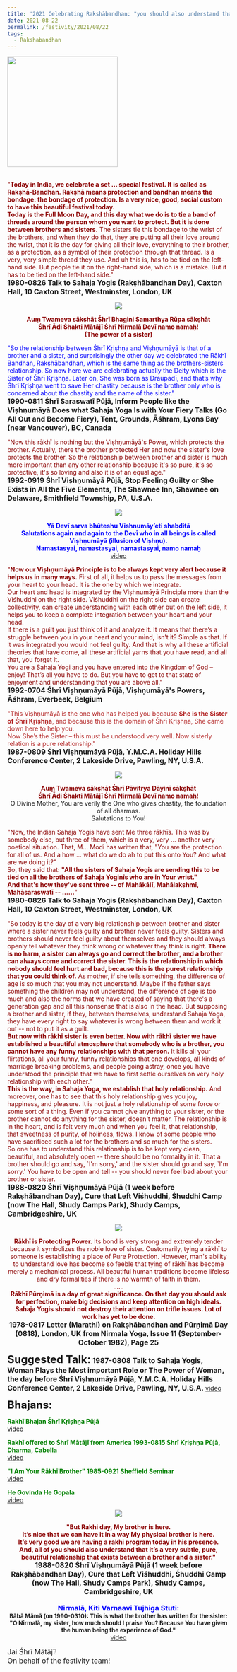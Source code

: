 ```yaml
---
title: '2021 Celebrating Rakshābandhan: "you should also understand that it&#8217;s a very subtle, pure, beautiful relationship that exists between a brother and a sister." '
date: 2021-08-22
permalink: /festivity/2021/08/22
tags:
  - Rakshabandhan
---
```


<div style="text-align: left"><img src="/images/image1.png" width="250" /></div><br>

<p>
<font color="DarkRed">"<b>Today in India, we celebrate a set ... special festival. It is called as Rakṣhā-Bandhan. Rakṣhā means protection and bandhan means the bondage: the bondage of protection. Is a very nice, good, social custom to have this beautiful festival today.<br>
Today is the Full Moon Day, and this day what we do is to tie a band of threads around the person whom you want to protect. But it is done between brothers and sisters.</b> The sisters tie this bondage to the wrist of the brothers, and when they do that, they are putting all their love around the wrist, that it is the day for giving all their love, everything to their brother, as a protection, as a symbol of their protection through that thread. Is a very, very simple thread they use. And uh this is, has to be tied on the left-hand side. But people tie it on the right-hand side, which is a mistake. But it has to be tied on the left-hand side."</font><br>
<font size="+0"><b>1980-0826 Talk to Sahaja Yogis (Rakṣhābandhan Day), Caxton Hall, 10 Caxton Street, Westminster, London, UK</b></font>
</p>

<div style="text-align: center"><img src="/images/image749.png" /></div>

<p style="color:DarkRed; text-align:center;">
<b>Auṃ Twameva sākṣhāt Śhrī Bhagini Samarthya Rūpa sākṣhāt<br>
Śhrī Ādi Śhakti Mātājī Śhrī Nirmalā Devī namo namaḥ!<br>
(The power of a sister)</b><br>
</p>

<p>
<font color="blue">"So the relationship between Śhrī Kṛiṣhṇa and Viṣhṇumāyā is that of a brother and a sister, and surprisingly the other day we celebrated the Rākhī Bandhan, Rakṣhābandhan, which is the same thing as the brothers-sisters relationship. So now here we are celebrating actually the Deity which is the Sister of Śhrī Kṛiṣhṇa. Later on, She was born as Draupadī, and that’s why Śhrī Kṛiṣhṇa went to save Her chastity because is the brother only who is concerned about the chastity and the name of the sister."</font><br>
<font size="+0"><b>1990-0811 Śhrī Saraswatī Pūjā, Inform People like the Viṣhṇumāyā Does what Sahaja Yoga Is with Your Fiery Talks (Go All Out and Become Fiery), Tent, Grounds, Āśhram, Lyons Bay (near Vancouver), BC, Canada</b></font>
</p>

<p>
<font color="DarkRed">"Now this rākhī is nothing but the Viṣhṇumāyā's Power, which protects the brother. Actually, there the brother protected Her and now the sister's love protects the brother. So the relationship between brother and sister is much more important than any other relationship because it's so pure, it's so protective, it's so loving and also it is of an equal age."</font><br>
<font size="+0"><b>1992-0919 Śhrī Viṣhṇumāyā Pūjā, Stop Feeling Guilty or She Exists in All the Five Elements, The Shawnee Inn, Shawnee on Delaware, Smithfield Township, PA, U.S.A.</b></font>
</p>

<div style="text-align: center"><img src="/images/image750.png" /></div>

<p style="color:blue; text-align:center;">
<b>Yā Devī sarva bhūteshu Vishnumāy’eti shabditā<br>
Salutations again and again to the Devī who in all beings is called Viṣhṇumāyā (illusion of Viṣhṇu).<br>
Namastasyai, namastasyai, namastasyai, namo namaḥ</b><br>
<a href="https://www.youtube.com/watch?v=L1wSDCxZKS0&index=15&list=PLC8554007A2C98EA0">video</a>
</p>

<p>
<font color="DarkRed">"<b>Now our Viṣhṇumāyā Principle is to be always kept very alert because it helps us in many ways.</b> First of all, it helps us to pass the messages from your heart to your head. It is the one by which we integrate.<br>
Our heart and head is integrated by the Viṣhṇumāyā Principle more than the Viśhuddhi on the right side. Viśhuddhi on the right side can create collectivity, can create understanding with each other but on the left side, it helps you to keep a complete integration between your heart and your head.<br>
If there is a guilt you just think of it and analyze it. It means that there’s a struggle between you in your heart and your mind, isn’t it? Simple as that. If it was integrated you would not feel guilty. And that is why all these artificial theories that have come, all these artificial yarns that you have read, and all that, you forget it.<br>
You are a Sahaja Yogi and you have entered into the Kingdom of God – enjoy! That’s all you have to do. But you have to get to that state of enjoyment and understanding that you are above all."</font><br>
<font size="+0"><b>1992-0704 Śhrī Viṣhṇumāyā Pūjā, Viṣhṇumāyā's Powers, Āśhram, Everbeek, Belgium</b></font>
</p>

<p>
<font color="FireBrick">"This Viṣhṇumāyā is the one who has helped you because <b>She is the Sister of Śhrī Kṛiṣhṇa</b>, and because this is the domain of Śhrī Kṛiṣhṇa, She came down here to help you.<br>
Now She’s the Sister – this must be understood very well. Now sisterly relation is a pure relationship."</font><br>
<font size="+0"><b>1987-0809 Śhrī Viṣhṇumāyā Pūjā, Y.M.C.A. Holiday Hills Conference Center, 2 Lakeside Drive, Pawling, NY, U.S.A.</b></font>
</p>

<div style="text-align: center"><img src="/images/image751.png" /></div>

<p style="text-align:center;">
<font color="DarkRed"><b>Auṃ Twameva sākṣhāt Śhrī Pāvitrya Dāyinī sākṣhāt<br>
Śhrī Ādi Śhakti Mātājī Śhrī Nirmalā Devī namo namaḥ!</b></font><br>
O Divine Mother, You are verily the One who gives chastity, the foundation of all dharmas.<br> 
Salutations to You! 
</p>

<p>
<font color="DarkRed">"Now, the Indian Sahaja Yogis have sent Me three rākhīs. This was by somebody else, but three of them, which is a very, very ... another very poetical situation. That, M... Modi has written that, "You are the protection for all of us. And a how ... what do we do ah to put this onto You? And what are we doing it?"<br>
So, they said that: <b>"All the sisters of Sahaja Yogis are sending this to be tied on all the brothers of Sahaja Yoginīs who are in Your wrist."<br> 
And that's how they've sent three -- of Mahākālī, Mahālakṣhmī, Mahāsaraswatī -- ......</b>"</font><br>
<font size="+0"><b>1980-0826 Talk to Sahaja Yogis (Rakṣhābandhan Day), Caxton Hall, 10 Caxton Street, Westminster, London, UK</b></font>
</p>

<p>
<font color="DarkRed">"So today is the day of a very big relationship between brother and sister where a sister never feels guilty and brother never feels guilty. Sisters and brothers should never feel guilty about themselves and they should always openly tell whatever they think wrong or whatever they think is right. <b>There is no harm, a sister can always go and correct the brother, and a brother can always come and correct the sister. This is the relationship in which nobody should feel hurt and bad, because this is the purest relationship that you could think of.</b> As mother, if she tells something, the difference of age is so much that you may not understand. Maybe if the father says something the children may not understand, the difference of age is too much and also the norms that we have created of saying that there's a generation gap and all this nonsense that is also in the head. But supposing a brother and sister, if they, between themselves, understand Sahaja Yoga, they have every right to say whatever is wrong between them and work it out -- not to put it as a guilt.<br>
<b>But now with rākhī sister is even better. Now with rākhī sister we have established a beautiful atmosphere that somebody who is a brother, you cannot have any funny relationships with that person.</b> It kills all your flirtations, all your funny, funny relationships that one develops, all kinds of marriage breaking problems, and people going astray, once you have understood the principle that we have to first settle ourselves on very holy relationship with each other."<br>
<b>This is the way, in Sahaja Yoga, we establish that holy relationship.</b> And moreover, one has to see that this holy relationship gives you joy, happiness, and pleasure. It is not just a holy relationship of some force or some sort of a thing. Even if you cannot give anything to your sister, or the brother cannot do anything for the sister, doesn't matter. The relationship is in the heart, and is felt very much and when you feel it, that relationship, that sweetness of purity, of holiness, flows. I know of some people who have sacrificed such a lot for the brothers and so much for the sisters.<br>
So one has to understand this relationship is to be kept very clean, beautiful, and absolutely open -- there should be no formality in it. That a brother should go and say, `I'm sorry,' and the sister should go and say, `I'm sorry.' You have to be open and tell -- you should never feel bad about your brother or sister.</font><br>
<font size="+0"><b>1988-0820 Śhrī Viṣhṇumāyā Pūjā (1 week before Rakṣhābandhan Day), Cure that Left Viśhuddhi, Śhuddhi Camp (now The Hall, Shudy Camps Park), Shudy Camps, Cambridgeshire, UK</b></font>
</p>

<div style="text-align: center"><img src="/images/image752.png" /></div>

<p style="text-align:center;">
<font color="DarkRed"><b>Rākhī is Protecting Power.</b> Its bond is very strong and extremely tender because it symbolizes the noble love of sister. Customarily, tying a rākhī to someone is establishing a place of Pure Protection. However, man's ability to understand love has become so feeble that tying of rākhī has become merely a mechanical process. All beautiful human traditions become lifeless and dry formalities if there is no warmth of faith in them.<br>
......<br>
<b>Rākhī Pūrṇimā is a day of great significance. On that day you should ask for perfection, make big decisions and keep attention on high ideals. Sahaja Yogis should not destroy their attention on trifle issues. Lot of work has yet to be done.</b></font><br>
<font size="+0"><b>1978-0817 Letter (Marathi) on Rakṣhābandhan and Pūrṇimā Day (0818), London, UK from Nirmala Yoga, Issue 11 (September-October 1982), Page 25</b></font>
</p>

<font size="+2"><b>Suggested Talk:</b></font> 
<font size="+0"><b>1987-0808 Talk to Sahaja Yogis, Woman Plays the Most important Role or The Power of Woman, the day before Śhrī Viṣhṇumāyā Pūjā, Y.M.C.A. Holiday Hills Conference Center, 2 Lakeside Drive, Pawling, NY, U.S.A.</b></font>
<a href="https://youtu.be/TPJjPZzas9U"> video</a><br>

<font size="+2"><b>Bhajans:</b></font>

<p>
<font color="green"><b>Rakhī Bhajan Śhrī Kṛiṣhṇa Pūjā</b></font><br>
<a href="https://seven-teams.github.io/Videos_Links.html">video</a>
</p>
 
<p>
<font color="green"><b>Rakhī offered to Śhrī Mātājī from America 1993-0815 Śhrī Kṛiṣhṇa Pūjā, Dharma, Cabella </b></font><br>
<a href="https://seven-teams.github.io/Videos_Links.html">video</a> 
</p>

<p>
<font color="green"><b>"I Am Your Rākhī Brother" 1985-0921 Sheffield Seminar</b></font><br>
<a href="https://seven-teams.github.io/Videos_Links.html">video</a> 
</p>

<p>
<font color="green"><b>He Govinda He Gopala</b></font><br>
<a href="https://seven-teams.github.io/Videos_Links.html">video</a> 
</p>

<div style="text-align: center"><img src="/images/image753.png" /></div>

<p style=" text-align:center;">
<font color="DarkRed"><b>"But Rakhi day, My brother is here.<br>
It’s nice that we can have it in a way My physical brother is here.<br>
It’s very good we are having a rakhi program today in his presence.<br>
And, all of you should also understand that it’s a very subtle, pure,<br>
beautiful relationship that exists between a brother and a sister."</b></font><br>
<font size="+0"><b>1988-0820 Śhrī Viṣhṇumāyā Pūjā (1 week before Rakṣhābandhan Day), Cure that Left Viśhuddhi, Śhuddhi Camp (now The Hall, Shudy Camps Park), Shudy Camps, Cambridgeshire, UK</b></font><br>
<br>
<font size="+0"><font color="blue"><b>Nirmalā, Kiti Varnaavi Tujhiga Stuti:</b></font></font><br>
<font size="-1"><b>Bābā Māmā (on 1990-0310): This is what the brother has written for the sister:<br>
"O Nirmalā, my sister, how much should I praise You? Because You have given the human being the experience of God."</b></font><br>
<a href="https://seven-teams.github.io/Videos_Links.html">video</a>
</p>

<p>
<font size="+0">Jai Śhrī Mātājī!<br>
On behalf of the festivity team!</font>
</p>